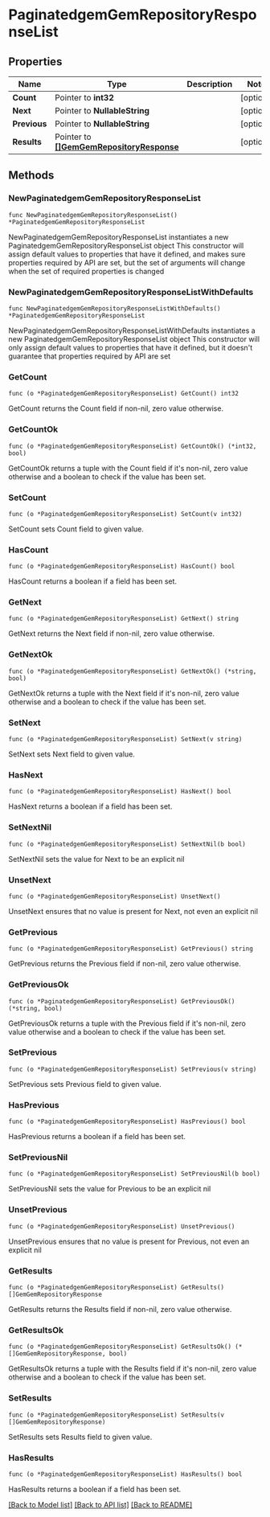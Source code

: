 # PaginatedgemGemRepositoryResponseList

## Properties

Name | Type | Description | Notes
------------ | ------------- | ------------- | -------------
**Count** | Pointer to **int32** |  | [optional] 
**Next** | Pointer to **NullableString** |  | [optional] 
**Previous** | Pointer to **NullableString** |  | [optional] 
**Results** | Pointer to [**[]GemGemRepositoryResponse**](GemGemRepositoryResponse.md) |  | [optional] 

## Methods

### NewPaginatedgemGemRepositoryResponseList

`func NewPaginatedgemGemRepositoryResponseList() *PaginatedgemGemRepositoryResponseList`

NewPaginatedgemGemRepositoryResponseList instantiates a new PaginatedgemGemRepositoryResponseList object
This constructor will assign default values to properties that have it defined,
and makes sure properties required by API are set, but the set of arguments
will change when the set of required properties is changed

### NewPaginatedgemGemRepositoryResponseListWithDefaults

`func NewPaginatedgemGemRepositoryResponseListWithDefaults() *PaginatedgemGemRepositoryResponseList`

NewPaginatedgemGemRepositoryResponseListWithDefaults instantiates a new PaginatedgemGemRepositoryResponseList object
This constructor will only assign default values to properties that have it defined,
but it doesn't guarantee that properties required by API are set

### GetCount

`func (o *PaginatedgemGemRepositoryResponseList) GetCount() int32`

GetCount returns the Count field if non-nil, zero value otherwise.

### GetCountOk

`func (o *PaginatedgemGemRepositoryResponseList) GetCountOk() (*int32, bool)`

GetCountOk returns a tuple with the Count field if it's non-nil, zero value otherwise
and a boolean to check if the value has been set.

### SetCount

`func (o *PaginatedgemGemRepositoryResponseList) SetCount(v int32)`

SetCount sets Count field to given value.

### HasCount

`func (o *PaginatedgemGemRepositoryResponseList) HasCount() bool`

HasCount returns a boolean if a field has been set.

### GetNext

`func (o *PaginatedgemGemRepositoryResponseList) GetNext() string`

GetNext returns the Next field if non-nil, zero value otherwise.

### GetNextOk

`func (o *PaginatedgemGemRepositoryResponseList) GetNextOk() (*string, bool)`

GetNextOk returns a tuple with the Next field if it's non-nil, zero value otherwise
and a boolean to check if the value has been set.

### SetNext

`func (o *PaginatedgemGemRepositoryResponseList) SetNext(v string)`

SetNext sets Next field to given value.

### HasNext

`func (o *PaginatedgemGemRepositoryResponseList) HasNext() bool`

HasNext returns a boolean if a field has been set.

### SetNextNil

`func (o *PaginatedgemGemRepositoryResponseList) SetNextNil(b bool)`

 SetNextNil sets the value for Next to be an explicit nil

### UnsetNext
`func (o *PaginatedgemGemRepositoryResponseList) UnsetNext()`

UnsetNext ensures that no value is present for Next, not even an explicit nil
### GetPrevious

`func (o *PaginatedgemGemRepositoryResponseList) GetPrevious() string`

GetPrevious returns the Previous field if non-nil, zero value otherwise.

### GetPreviousOk

`func (o *PaginatedgemGemRepositoryResponseList) GetPreviousOk() (*string, bool)`

GetPreviousOk returns a tuple with the Previous field if it's non-nil, zero value otherwise
and a boolean to check if the value has been set.

### SetPrevious

`func (o *PaginatedgemGemRepositoryResponseList) SetPrevious(v string)`

SetPrevious sets Previous field to given value.

### HasPrevious

`func (o *PaginatedgemGemRepositoryResponseList) HasPrevious() bool`

HasPrevious returns a boolean if a field has been set.

### SetPreviousNil

`func (o *PaginatedgemGemRepositoryResponseList) SetPreviousNil(b bool)`

 SetPreviousNil sets the value for Previous to be an explicit nil

### UnsetPrevious
`func (o *PaginatedgemGemRepositoryResponseList) UnsetPrevious()`

UnsetPrevious ensures that no value is present for Previous, not even an explicit nil
### GetResults

`func (o *PaginatedgemGemRepositoryResponseList) GetResults() []GemGemRepositoryResponse`

GetResults returns the Results field if non-nil, zero value otherwise.

### GetResultsOk

`func (o *PaginatedgemGemRepositoryResponseList) GetResultsOk() (*[]GemGemRepositoryResponse, bool)`

GetResultsOk returns a tuple with the Results field if it's non-nil, zero value otherwise
and a boolean to check if the value has been set.

### SetResults

`func (o *PaginatedgemGemRepositoryResponseList) SetResults(v []GemGemRepositoryResponse)`

SetResults sets Results field to given value.

### HasResults

`func (o *PaginatedgemGemRepositoryResponseList) HasResults() bool`

HasResults returns a boolean if a field has been set.


[[Back to Model list]](../README.md#documentation-for-models) [[Back to API list]](../README.md#documentation-for-api-endpoints) [[Back to README]](../README.md)


